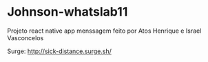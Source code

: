 # Johnson-whatslab11
Projeto react native app menssagem feito por Atos Henrique e Israel Vasconcelos

Surge: http://sick-distance.surge.sh/
